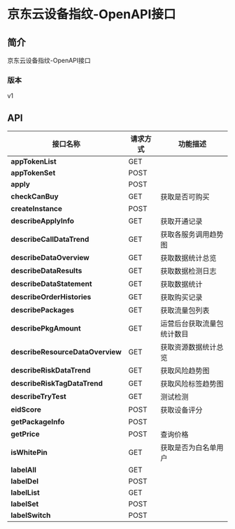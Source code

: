 # 京东云设备指纹-OpenAPI接口


## 简介
京东云设备指纹-OpenAPI接口


### 版本
v1


## API
|接口名称|请求方式|功能描述|
|---|---|---|
|**appTokenList**|GET||
|**appTokenSet**|POST||
|**apply**|POST||
|**checkCanBuy**|GET|获取是否可购买|
|**createInstance**|POST||
|**describeApplyInfo**|GET|获取开通记录|
|**describeCallDataTrend**|GET|获取各服务调用趋势图|
|**describeDataOverview**|GET|获取数据统计总览|
|**describeDataResults**|GET|获取数据检测日志|
|**describeDataStatement**|GET|获取数据统计|
|**describeOrderHistories**|GET|获取购买记录|
|**describePackages**|GET|获取流量包列表|
|**describePkgAmount**|GET|运营后台获取流量包统计数目|
|**describeResourceDataOverview**|GET|获取资源数据统计总览|
|**describeRiskDataTrend**|GET|获取风险趋势图|
|**describeRiskTagDataTrend**|GET|获取风险标签趋势图|
|**describeTryTest**|GET|测试检测|
|**eidScore**|POST|获取设备评分|
|**getPackageInfo**|POST||
|**getPrice**|POST|查询价格|
|**isWhitePin**|GET|获取是否为白名单用户|
|**labelAll**|GET||
|**labelDel**|POST||
|**labelList**|GET||
|**labelSet**|POST||
|**labelSwitch**|POST||
